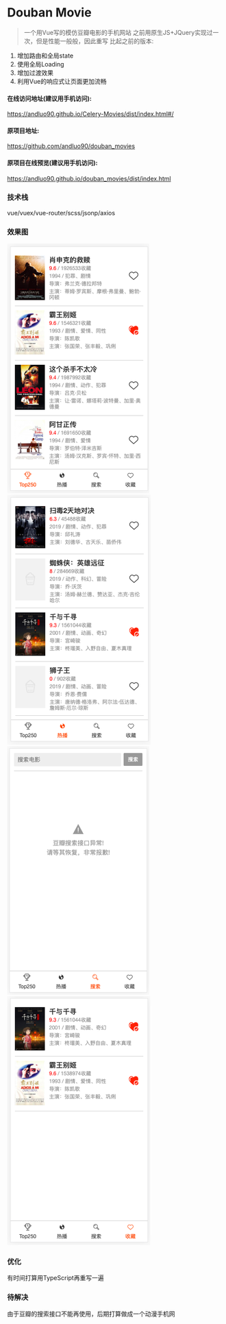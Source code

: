 # Douban Movie 

> 一个用Vue写的模仿豆瓣电影的手机网站
> 之前用原生JS+JQuery实现过一次，但是性能一般般，因此重写
> 比起之前的版本:
1. 增加路由和全局state
2. 使用全局Loading
3. 增加过渡效果
4. 利用Vue的响应式让页面更加流畅

#### 在线访问地址(建议用手机访问):
https://andluo90.github.io/Celery-Movies/dist/index.html#/

#### 原项目地址:
https://github.com/andluo90/douban_movies

#### 原项目在线预览(建议用手机访问):
https://andluo90.github.io/douban_movies/dist/index.html


### 技术栈
vue/vuex/vue-router/scss/jsonp/axios

### 效果图
![top250](/shortcut/s1.png)
![热播](/shortcut/s2.png)
![搜索](/shortcut/s3.png)
![收藏](/shortcut/s4.png)


### 优化
有时间打算用TypeScript再重写一遍

### 待解决
由于豆瓣的搜索接口不能再使用，后期打算做成一个动漫手机网

